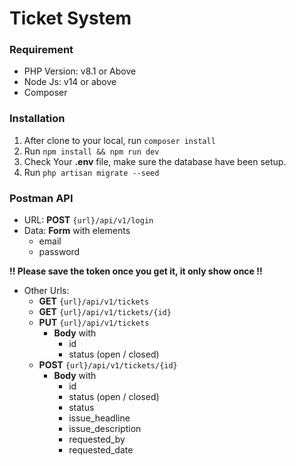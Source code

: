 
# Ticket System

### Requirement
- PHP Version: v8.1 or Above
- Node Js: v14 or above
- Composer

### Installation
1. After clone to your local, run `composer install`
2. Run `npm install && npm run dev`
3. Check Your **.env** file, make sure the database have been setup.
4. Run `php artisan migrate --seed`


### Postman API
- URL: **POST** `{url}/api/v1/login`
- Data: **Form** with elements
  - email
  - password

**!! Please save the token once you get it, it only show once !!**

- Other Urls:
  - **GET** `{url}/api/v1/tickets`
  - **GET** `{url}/api/v1/tickets/{id}`
  - **PUT** `{url}/api/v1/tickets`
    - **Body** with
      - id
      - status (open / closed)
  - **POST** `{url}/api/v1/tickets/{id}`
    - **Body** with
      - id
      - status (open / closed)
      - status
      - issue_headline
      - issue_description
      - requested_by
      - requested_date


